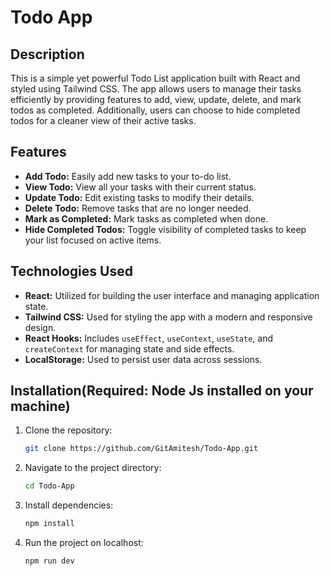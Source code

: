 # Todo App

## Description

This is a simple yet powerful Todo List application built with React and styled using Tailwind CSS. The app allows users to manage their tasks efficiently by providing features to add, view, update, delete, and mark todos as completed. Additionally, users can choose to hide completed todos for a cleaner view of their active tasks.

## Features

- **Add Todo:** Easily add new tasks to your to-do list.
- **View Todo:** View all your tasks with their current status.
- **Update Todo:** Edit existing tasks to modify their details.
- **Delete Todo:** Remove tasks that are no longer needed.
- **Mark as Completed:** Mark tasks as completed when done.
- **Hide Completed Todos:** Toggle visibility of completed tasks to keep your list focused on active items.

## Technologies Used

- **React:** Utilized for building the user interface and managing application state.
- **Tailwind CSS:** Used for styling the app with a modern and responsive design.
- **React Hooks:** Includes `useEffect`, `useContext`, `useState`, and `createContext` for managing state and side effects.
- **LocalStorage:** Used to persist user data across sessions.

## Installation(Required: Node Js installed on your machine)

1. Clone the repository:
   ```bash
   git clone https://github.com/GitAmitesh/Todo-App.git

2. Navigate to the project directory:
   ```bash
   cd Todo-App

3. Install dependencies:
   ```bash
   npm install

4. Run the project on localhost:
   ```bash
   npm run dev
